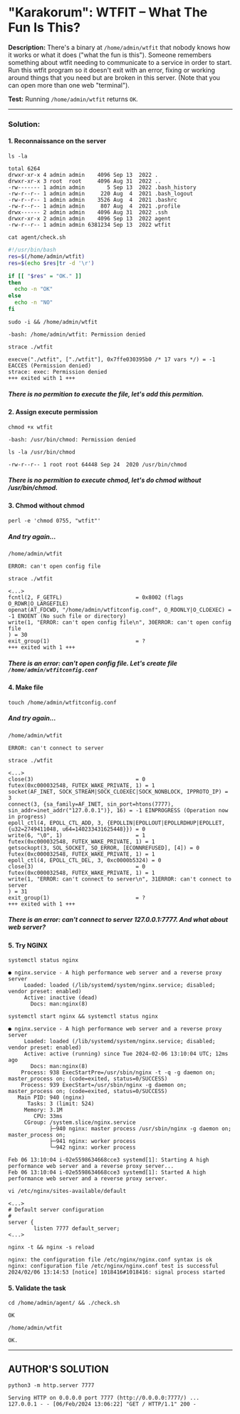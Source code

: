 # "Karakorum": WTFIT – What The Fun Is This?

**Description:** There's a binary at `/home/admin/wtfit` that nobody knows how it works or what it does ("what the fun is this"). Someone remembers something about wtfit needing to communicate to a service in order to start. Run this wtfit program so it doesn't exit with an error, fixing or working around things that you need but are broken in this server. (Note that you can open more than one web "terminal").  

**Test:** Running `/home/admin/wtfit` returns `OK`.  

---

### Solution:
#### 1. Reconnaissance on the server
`ls -la`  
```console
total 6264
drwxr-xr-x 4 admin admin    4096 Sep 13  2022 .
drwxr-xr-x 3 root  root     4096 Aug 31  2022 ..
-rw------- 1 admin admin       5 Sep 13  2022 .bash_history
-rw-r--r-- 1 admin admin     220 Aug  4  2021 .bash_logout
-rw-r--r-- 1 admin admin    3526 Aug  4  2021 .bashrc
-rw-r--r-- 1 admin admin     807 Aug  4  2021 .profile
drwx------ 2 admin admin    4096 Aug 31  2022 .ssh
drwxr-xr-x 2 admin admin    4096 Sep 13  2022 agent
-rw-r--r-- 1 admin admin 6381234 Sep 13  2022 wtfit
```

`cat agent/check.sh`  
```bash
#!/usr/bin/bash
res=$(/home/admin/wtfit)
res=$(echo $res|tr -d '\r')

if [[ "$res" = "OK." ]]
then
  echo -n "OK"
else
  echo -n "NO"
fi
```

`sudo -i && /home/admin/wtfit`  
```console
-bash: /home/admin/wtfit: Permission denied
```

`strace ./wtfit`  
```console
execve("./wtfit", ["./wtfit"], 0x7ffe030395b0 /* 17 vars */) = -1 EACCES (Permission denied)
strace: exec: Permission denied
+++ exited with 1 +++
```
##### There is no permition to execute the file, let's add this permition.


#### 2. Assign execute permission
`chmod +x wtfit`  
```console
-bash: /usr/bin/chmod: Permission denied
```

`ls -la /usr/bin/chmod`  
```console
-rw-r--r-- 1 root root 64448 Sep 24  2020 /usr/bin/chmod
```
##### There is no permition to execute chmod, let's do chmod without /usr/bin/chmod.


#### 3. Chmod without chmod
`perl -e 'chmod 0755, "wtfit"'`  

##### And try again...

`/home/admin/wtfit`  
```console
ERROR: can't open config file
```

`strace ./wtfit`  
```console
<...>
fcntl(2, F_GETFL)                       = 0x8002 (flags O_RDWR|O_LARGEFILE)
openat(AT_FDCWD, "/home/admin/wtfitconfig.conf", O_RDONLY|O_CLOEXEC) = -1 ENOENT (No such file or directory)
write(1, "ERROR: can't open config file\n", 30ERROR: can't open config file
) = 30
exit_group(1)                           = ?
+++ exited with 1 +++
```

##### There is an error: can't open config file. Let's create file `/home/admin/wtfitconfig.conf`


#### 4. Make file
`touch /home/admin/wtfitconfig.conf`  
##### And try again...

`/home/admin/wtfit`  
```console
ERROR: can't connect to server
```

`strace ./wtfit`  
```console
<...>
close(3)                                = 0
futex(0xc000032548, FUTEX_WAKE_PRIVATE, 1) = 1
socket(AF_INET, SOCK_STREAM|SOCK_CLOEXEC|SOCK_NONBLOCK, IPPROTO_IP) = 3
connect(3, {sa_family=AF_INET, sin_port=htons(7777), sin_addr=inet_addr("127.0.0.1")}, 16) = -1 EINPROGRESS (Operation now in progress)
epoll_ctl(4, EPOLL_CTL_ADD, 3, {EPOLLIN|EPOLLOUT|EPOLLRDHUP|EPOLLET, {u32=2749411048, u64=140233431625448}}) = 0
write(6, "\0", 1)                       = 1
futex(0xc000032548, FUTEX_WAKE_PRIVATE, 1) = 1
getsockopt(3, SOL_SOCKET, SO_ERROR, [ECONNREFUSED], [4]) = 0
futex(0xc000032548, FUTEX_WAKE_PRIVATE, 1) = 1
epoll_ctl(4, EPOLL_CTL_DEL, 3, 0xc0000b5324) = 0
close(3)                                = 0
futex(0xc000032548, FUTEX_WAKE_PRIVATE, 1) = 1
write(1, "ERROR: can't connect to server\n", 31ERROR: can't connect to server
) = 31
exit_group(1)                           = ?
+++ exited with 1 +++
```

##### There is an error: can't connect to server 127.0.0.1:7777. And what about web server?


#### 5. Try NGINX
`systemctl status nginx`  
```console
● nginx.service - A high performance web server and a reverse proxy server
     Loaded: loaded (/lib/systemd/system/nginx.service; disabled; vendor preset: enabled)
     Active: inactive (dead)
       Docs: man:nginx(8)
```

`systemctl start nginx && systemctl status nginx`  
```console
● nginx.service - A high performance web server and a reverse proxy server
     Loaded: loaded (/lib/systemd/system/nginx.service; disabled; vendor preset: enabled)
     Active: active (running) since Tue 2024-02-06 13:10:04 UTC; 12ms ago
       Docs: man:nginx(8)
    Process: 938 ExecStartPre=/usr/sbin/nginx -t -q -g daemon on; master_process on; (code=exited, status=0/SUCCESS)
    Process: 939 ExecStart=/usr/sbin/nginx -g daemon on; master_process on; (code=exited, status=0/SUCCESS)
   Main PID: 940 (nginx)
      Tasks: 3 (limit: 524)
     Memory: 3.1M
        CPU: 33ms
     CGroup: /system.slice/nginx.service
             ├─940 nginx: master process /usr/sbin/nginx -g daemon on; master_process on;
             ├─941 nginx: worker process
             └─942 nginx: worker process

Feb 06 13:10:04 i-02e5598634668cce3 systemd[1]: Starting A high performance web server and a reverse proxy server...
Feb 06 13:10:04 i-02e5598634668cce3 systemd[1]: Started A high performance web server and a reverse proxy server.
```

`vi /etc/nginx/sites-available/default`  
```console
<...>
# Default server configuration
#
server {
        listen 7777 default_server;
<...>
```

`nginx -t && nginx -s reload`  
```console
nginx: the configuration file /etc/nginx/nginx.conf syntax is ok
nginx: configuration file /etc/nginx/nginx.conf test is successful
2024/02/06 13:14:53 [notice] 1018416#1018416: signal process started
```

#### 5. Validate the task
`cd /home/admin/agent/ && ./check.sh`  
```console
OK
```

`/home/admin/wtfit`  
```console
OK.
```


---

## AUTHOR'S SOLUTION
`python3 -m http.server 7777`  
```console
Serving HTTP on 0.0.0.0 port 7777 (http://0.0.0.0:7777/) ...
127.0.0.1 - - [06/Feb/2024 13:06:22] "GET / HTTP/1.1" 200 -
```
